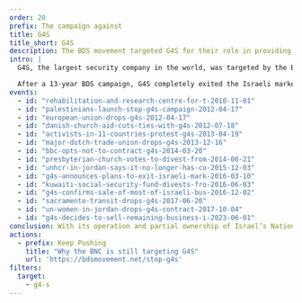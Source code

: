```yaml
---
order: 20
prefix: The campaign against
title: G4S
title_short: G4S
description: The BDS movement targeted G4S for their role in providing services to Israeli prisons, police, the military, and illegal settlements.
intro: |
  G4S, the largest security company in the world, was targeted by the BDS movement for providing services to Israeli prisons, police, the military, and illegal settlements.

  After a 13-year BDS campaign, G4S completely exited the Israeli market.
events:
  - id: "rehabilitation-and-research-centre-for-t-2010-11-01"
  - id: "palestinians-launch-stop-g4s-campaign-2012-04-17"
  - id: "european-union-drops-g4s-2012-04-17"
  - id: "danish-church-aid-cuts-ties-with-g4s-2012-07-18"
  - id: "activists-in-11-countries-protest-g4s-2013-04-19"
  - id: "major-dutch-trade-union-drops-g4s-2013-12-16"
  - id: "bbc-opts-not-to-contract-g4s-2014-03-20"
  - id: "presbyterian-church-votes-to-divest-from-2014-06-21"
  - id: "unhcr-in-jordan-says-it-no-longer-has-co-2015-12-03"
  - id: "g4s-announces-plans-to-exit-israeli-mark-2016-03-10"
  - id: "kuwaiti-social-security-fund-divests-fro-2016-06-03"
  - id: "g4s-confirms-sale-of-most-of-israeli-bus-2016-12-02"
  - id: "sacramento-transit-drops-g4s-2017-06-20"
  - id: "un-women-in-jordan-drops-g4s-contract-2017-10-04"
  - id: "g4s-decides-to-sell-remaining-business-i-2023-06-01"
conclusion: With its operation and partial ownership of Israel’s National Police Academy and the training it provides to Israeli police, G4S is still deeply complicit in Israel’s illegal and violent repression of Palestinians.
actions:
  - prefix: Keep Pushing
    title: "Why the BNC is still targeting G4S"
    url: 'https://bdsmovement.net/stop-g4s'
filters:
  target:
    - g4-s
---
```


